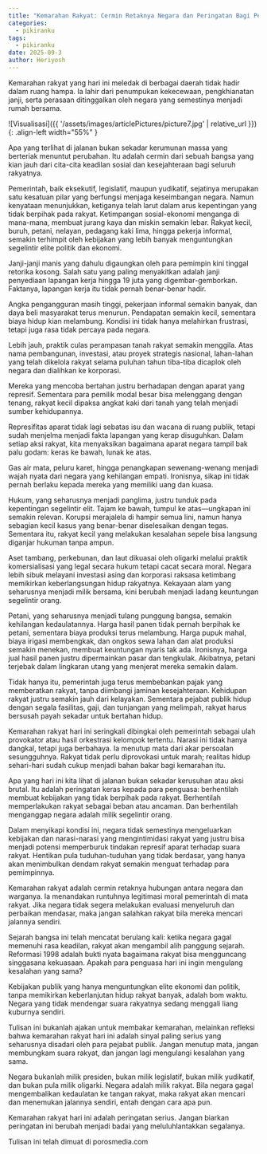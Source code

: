 ```yaml
---
title: "Kemarahan Rakyat: Cermin Retaknya Negara dan Peringatan Bagi Penguasa"
categories:
  - pikiranku
tags:
  - pikiranku
date: 2025-09-3
author: Heriyosh
---
```


Kemarahan rakyat yang hari ini meledak di berbagai daerah tidak hadir dalam ruang hampa. Ia lahir dari penumpukan kekecewaan, pengkhianatan janji, serta perasaan ditinggalkan oleh negara yang semestinya menjadi rumah bersama. 

![Visualisasi]({{ '/assets/images/articlePictures/picture7.jpg' | relative_url }}){: .align-left width="55%" }

Apa yang terlihat di jalanan bukan sekadar kerumunan massa yang berteriak menuntut perubahan. Itu adalah cermin dari sebuah bangsa yang kian jauh dari cita-cita keadilan sosial dan kesejahteraan bagi seluruh rakyatnya.

Pemerintah, baik eksekutif, legislatif, maupun yudikatif, sejatinya merupakan satu kesatuan pilar yang berfungsi menjaga keseimbangan negara. Namun kenyataan menunjukkan, ketiganya telah larut dalam arus kepentingan yang tidak berpihak pada rakyat. Ketimpangan sosial-ekonomi menganga di mana-mana, membuat jurang kaya dan miskin semakin lebar. Rakyat kecil, buruh, petani, nelayan, pedagang kaki lima, hingga pekerja informal, semakin terhimpit oleh kebijakan yang lebih banyak menguntungkan segelintir elite politik dan ekonomi.

Janji-janji manis yang dahulu digaungkan oleh para pemimpin kini tinggal retorika kosong. Salah satu yang paling menyakitkan adalah janji penyediaan lapangan kerja hingga 19 juta yang digembar-gemborkan. Faktanya, lapangan kerja itu tidak pernah benar-benar hadir. 

Angka pengangguran masih tinggi, pekerjaan informal semakin banyak, dan daya beli masyarakat terus menurun. Pendapatan semakin kecil, sementara biaya hidup kian melambung. Kondisi ini tidak hanya melahirkan frustrasi, tetapi juga rasa tidak percaya pada negara.

Lebih jauh, praktik culas perampasan tanah rakyat semakin menggila. Atas nama pembangunan, investasi, atau proyek strategis nasional, lahan-lahan yang telah dikelola rakyat selama puluhan tahun tiba-tiba dicaplok oleh negara dan dialihkan ke korporasi. 

Mereka yang mencoba bertahan justru berhadapan dengan aparat yang represif. Sementara para pemilik modal besar bisa melenggang dengan tenang, rakyat kecil dipaksa angkat kaki dari tanah yang telah menjadi sumber kehidupannya.

Represifitas aparat tidak lagi sebatas isu dan wacana di ruang publik, tetapi sudah menjelma menjadi fakta lapangan yang kerap disuguhkan. Dalam setiap aksi rakyat, kita menyaksikan bagaimana aparat negara tampil bak palu godam: keras ke bawah, lunak ke atas. 

Gas air mata, peluru karet, hingga penangkapan sewenang-wenang menjadi wajah nyata dari negara yang kehilangan empati. Ironisnya, sikap ini tidak pernah berlaku kepada mereka yang memiliki uang dan kuasa.

Hukum, yang seharusnya menjadi panglima, justru tunduk pada kepentingan segelintir elit. Tajam ke bawah, tumpul ke atas—ungkapan ini semakin relevan. Korupsi merajalela di hampir semua lini, namun hanya sebagian kecil kasus yang benar-benar diselesaikan dengan tegas. Sementara itu, rakyat kecil yang melakukan kesalahan sepele bisa langsung diganjar hukuman tanpa ampun.

Aset tambang, perkebunan, dan laut dikuasai oleh oligarki melalui praktik komersialisasi yang legal secara hukum tetapi cacat secara moral. Negara lebih sibuk melayani investasi asing dan korporasi raksasa ketimbang memikirkan keberlangsungan hidup rakyatnya. Kekayaan alam yang seharusnya menjadi milik bersama, kini berubah menjadi ladang keuntungan segelintir orang.

Petani, yang seharusnya menjadi tulang punggung bangsa, semakin kehilangan kedaulatannya. Harga hasil panen tidak pernah berpihak ke petani, sementara biaya produksi terus melambung. Harga pupuk mahal, biaya irigasi membengkak, dan ongkos sewa lahan dan alat produksi semakin menekan, membuat keuntungan nyaris tak ada. Ironisnya, harga jual hasil panen justru dipermainkan pasar dan tengkulak. Akibatnya, petani terjebak dalam lingkaran utang yang menjerat mereka semakin dalam.

Tidak hanya itu, pemerintah juga terus membebankan pajak yang memberatkan rakyat, tanpa diimbangi jaminan kesejahteraan. Kehidupan rakyat justru semakin jauh dari kelayakan. Sementara pejabat publik hidup dengan segala fasilitas, gaji, dan tunjangan yang melimpah, rakyat harus bersusah payah sekadar untuk bertahan hidup.

Kemarahan rakyat hari ini seringkali dibingkai oleh pemerintah sebagai ulah provokator atau hasil orkestrasi kelompok tertentu. Narasi ini tidak hanya dangkal, tetapi juga berbahaya. Ia menutup mata dari akar persoalan sesungguhnya. Rakyat tidak perlu diprovokasi untuk marah; realitas hidup sehari-hari sudah cukup menjadi bahan bakar bagi kemarahan itu.

Apa yang hari ini kita lihat di jalanan bukan sekadar kerusuhan atau aksi brutal. Itu adalah peringatan keras kepada para penguasa: berhentilah membuat kebijakan yang tidak berpihak pada rakyat. Berhentilah memperlakukan rakyat sebagai beban atau ancaman. Dan berhentilah menganggap negara adalah milik segelintir orang.

Dalam menyikapi kondisi ini, negara tidak semestinya mengeluarkan kebijakan dan narasi-narasi yang mengintimidasi rakyat yang justru bisa menjadi potensi memperburuk tindakan represif aparat terhadap suara rakyat. Hentikan pula tuduhan-tuduhan yang tidak berdasar, yang hanya akan menimbulkan dendam rakyat semakin menguat terhadap para pemimpinnya.

Kemarahan rakyat adalah cermin retaknya hubungan antara negara dan warganya. Ia menandakan runtuhnya legitimasi moral pemerintah di mata rakyat. Jika negara tidak segera melakukan evaluasi menyeluruh dan perbaikan mendasar, maka jangan salahkan rakyat bila mereka mencari jalannya sendiri.

Sejarah bangsa ini telah mencatat berulang kali: ketika negara gagal memenuhi rasa keadilan, rakyat akan mengambil alih panggung sejarah. Reformasi 1998 adalah bukti nyata bagaimana rakyat bisa mengguncang singgasana kekuasaan. Apakah para penguasa hari ini ingin mengulang kesalahan yang sama?

Kebijakan publik yang hanya menguntungkan elite ekonomi dan politik, tanpa memikirkan keberlanjutan hidup rakyat banyak, adalah bom waktu. Negara yang tidak mendengar suara rakyatnya sedang menggali liang kuburnya sendiri.

Tulisan ini bukanlah ajakan untuk membakar kemarahan, melainkan refleksi bahwa kemarahan rakyat hari ini adalah sinyal paling serius yang seharusnya disadari oleh para pejabat publik. Jangan menutup mata, jangan membungkam suara rakyat, dan jangan lagi mengulangi kesalahan yang sama.

Negara bukanlah milik presiden, bukan milik legislatif, bukan milik yudikatif, dan bukan pula milik oligarki. Negara adalah milik rakyat. Bila negara gagal mengembalikan kedaulatan ke tangan rakyat, maka rakyat akan mencari dan menemukan jalannya sendiri, entah dengan cara apa pun.

Kemarahan rakyat hari ini adalah peringatan serius. Jangan biarkan peringatan ini berubah menjadi badai yang meluluhlantakkan segalanya.


Tulisan ini telah dimuat di porosmedia.com